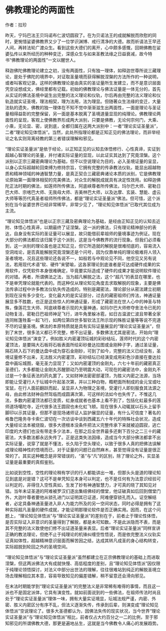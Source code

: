 # 佛教理论的两面性

作者：拉珍

昨天，宁玛巴法王贝玛诺布仁波切圆寂了。在为贝诺法王的成就解脱而欣慰的同时，更惋惜娑婆佛教界又少了一位学识渊博、戒行清净的大德。故而祈请法王早还人间，再转法轮广渡众生。看到这些大德们的离开，心中颇多感慨，回朔佛教在娑婆弘传以来所经历的种种变迁，深感众生与如来圣教法缘之日益衰减，故今特书“佛教理论的两面性”一文以醒世人。

释迦佛陀佛教理论建立之初，没有两面性，只有独一理体，如释迦世尊所说三藏理论，是处于佛陀的境界中，对证取圣量境而获得解脱涅槃的方法所作的一种说明，或者叫客观记录。这样的佛教理论是由真实的圣证量所生发建立，而不是意识层面凭空设想成文，佛经里都有记载。初始的佛教理论与佛法证量是一体无分的，首先从实证的佛法圣境中诞生出完整的法义理论和仪轨，尔后再由完整的法义理论和仪轨造就实证圣境，理法相契，理为法用，法为理显。但随著众生法缘的变迁，大量法轨的遗失，佛教的独一理体在不知不觉中渐渐滋生出两面性，一面是理论与圣证量相得益彰的完整保留，另一面是基本脱离了圣境道量显现的纯理论。佛教理论两面性的呈现，客观上使佛教界形成两大派别，只要是佛教，无论何宗何门，大乘、小乘，无论显、密，说到底，全都归属在这两大派别中：一者“理论实证圣量派”，二者“理论知见体悟派”。当然，此处所指理论都是正知正见的佛法理论，而非举经论之名实则背离经教的第三者错误理解和邪见。

“理论实证圣量派”是依于经论，以正知正见的认知去体悟修行、心性真谛，实证到超越心智理论的圣量，并付诸实际证量的显现，以此证实其达到了究竟涅槃。这个派别以正宗三藏密典理论为基础，但不以空说理论为目的，必入圣境证量的呈显，以身心实际超越轮回束缚为修持宗旨，它拥有完整的传承教法仪轨，能显出超越物质和精神领域的神通智慧力量，是真正契合三藏密典诸论本质的派别，它是佛教理论原始第一面理体相契的完美佛法，对众生的解脱成就具有决定性效用。如释迦佛陀正法时期的佛法，如莲师所传佛法，阿底峡尊者所传佛法，玛尔巴大师、密勒日巴大师、宗喀巴大师、无我母大师、吉美林巴大师，以及达摩、玄装、慧能、虚云大师等等历代真圣者祖师所传佛法，都是“理论实证圣量派”佛法。但可惜，这个派别在当今娑婆世界已经非常稀罕，非常少见了，“理论知见体悟派”已取代其位成为主流。

“理论知见体悟派”也是以正宗三藏及密典理论为基础，是经由正知正见的认知去近附、体悟心性真谛，以期最终了证涅槃。这一派的佛法，只有理论精神部分的表达，自身没有实际的圣证量可以展显，故只能借前辈祖师的量境事迹为例证。现在大部分的佛法都应该归属于这个派别，这是当今佛教界的流行现象。但我们必须看到，这一派别的理论虽也是正知正见，但它所造就的解脱是很难彻底的，容易流入空洞戏论，是否真能解脱究竟涅槃还是个问号，因为仅靠单纯的理论极难将人领入圣者境地，况且这些理论还各说不一，如般若与中观论见不同，他空见又另有说法，若用现代术语“软、硬件”来譬喻，这各家理论到底谁者是可达成硬件成果的实用软件，仅凭软件本身很难确定，毕竟要实际造成了硬件的成果才能说明软件理论的对错。再者，所谓佛法之法，当为超凡解脱之法，这个“超凡”的表显在哪里，也不是单凭理论就能代表的。而这种仅从理论知见角度去求取解脱的现象，主要是佛法传承过程中许多教法仪轨失传造成的。特别是藏密法，理论部分从密法建立初期到现在没有多少变化，变化最大的是实证部分，过去的藏密祖师们传法，神通证量展显多不胜数，也正是这些惊人的神通证量，形成了藏密法在世人心中的神圣与特殊，像莲花生大师、阿底峡尊者示现的大量神通，如玛尔巴大师修夺舍法令已死的动物复活，密勒日巴祖师神足飞行，进牛角里躲冰雹，如日古温波仁波且带著全家连同帐篷牲畜一起飞行，如两位第四世多智钦法王所示现的殊胜证量等等说不完道不尽的证量圣境。佛法的本原特质就是具有实际证量展显的“理论实证圣量派”，但到了末世，很多法义都已不完整，修不出证量，多数佛法尤其是密法，开始向“理论知见体悟派”演变了。例如胜义内密灌顶坛城的彩砂结坛，莲师时代的这个内密灌顶法，是要隔大石板将石板表面所绘彩砂曼达拉图或金刚种子字，通过圣证量，隔石转入石下的曼达盘中成为穿石金刚砂，可到了如今，完整的法义已经没有，圣境证量修不出来，无法胜义内密灌顶，彩砂结坛已经演变成用彩色沙直接在曼达拉盘中画坛城图，毫无圣力显现了；又如内密灌顶的金刚丸，六七十年前的藏密真正圣德们，大多都能让金刚丸苏醒颤动乃至明震大动，可现在的藏密法中，金刚丸不过是一个象征表法的药丸罢了。又如财神法密密部灌顶，为胜义内密之法源，当场即能让受灌行人于坛城中升起圣次第，并以三种白物，糌粑面所制成的金元宝或吐宝鼠，在行人面前翻跃而起，呈显非人为物理之圣境，受灌行人即刻服食其法源之母，由此修法财神自然驾临而成圆满次第，可这样的法如今也失传了。不惟这几法，多数内密灌顶法都已变质，虹身成就者也基本上看不到了，包括化虹最多的莲师道场噶陀寺，近代很多法王圆寂也未化虹飞顿。现在很多人动辄就以石头上留手脚印以示其证量，但那不是现场诸师证人监护展显的证量，有什么可信度？著名的格鲁巴隆务寺卡索仁波切在一次访谈中谈到西藏五六十年代的特殊社会状况，造成大量经论法本被烧毁，很多大德根本没条件把法义完整传承下来就被迫圆寂，逃亡印度的大德们也没有带走多少法本，在那之后全世界最多还剩下百分之二三十的藏密法，大多数法都永远失传了。正是这类失法因缘，造成当今大部分佛法都拿不出实际证量，说穿了就是不懂法，长久陷于空头理论，以致于很多人真的把佛法误解成理论精神性的悟境而已，对于证量的问题已自然麻木，甚至觉得没有证量是很正常的了。其实这种概念是非常错误的，“圣”与“凡”的区别，除了理论之外，实显圣证量是最重要的真假鉴别。

比如说到空性，空性的理论稍有学识的行人都能讲出一堆，但那头头是道的理论知见到底是对是错？这可不是单凭知见本身可以判定，也不是任何有为法意识经验可以判定的，非得住入空性真如，生发了妙有神通智慧力，才可真的晓了其知见对错。当年未证圣道的阿难被罗汉们逐出集结佛经的僧堂，他证破真如后回到僧堂门外，大迦叶尊者要他从锁孔进门以证明其已证道，阿难便穿锁孔而入。证空解结者，必定具备神通圣量进入非人为能力所及的另一空间状态，同时必得是拥有了这种实际超凡圣量的硬件成就，才能证明那理论软件是否正确实用。因而，在这个问题上，“理论知见体悟派”与“理论实证圣量派”的差别在于，前者止于理论性体悟，是否实际证入非意识的圣量得到了解脱，都是未可知数。不是此派隐而不表，而是其不完整的法义致使他们修不出证道圣量来表显。后者“理论实证圣量派”同样宣讲正确的教法理论，但绝不止于纯理论的机锋纠缠空性悟说，而是依完整法义仪轨实证真如体性，超越精神意识层面而解苦因之结，达成其转凡成圣的身心结构转变，实际超脱到轮回之外的圣境空间。

“理论知见体悟派”与“理论实证圣量派”虽然都建立在正宗佛教理论的基础上而进取涅槃，但这两派佛法大有成就快慢、高低程度的差别，且“理论知见体悟派”因仅限于纯理论领悟探讨，对法义中部分出世法的理解，往往很难站到纯正的解脱圣境立场去理解相应其本意，容易导致知见的偏差错解，稍不留意还会滑向邪见。

在末法时期能学到“理论实证圣量派”的完整法义是非常稀有难得的事情，而且这一派也不是固定派体，它具有演变性。就如前面说到的一些佛法，在祖师传法时尚且处于“理论实证圣量派”理体一味，拥有大量实证境显，坛城法规严谨，内密、外密、胜义内密区分有序不乱，但法义逐渐失传，传承到后辈，则演变成“理论知见体悟派”空说理论了。很多大圣德都认为，因佛法失传的现实状况，当今世界“理论实证圣量派”与“理论知见体悟派”相比，前者仅占大约百分之一二的比例，至于邪知邪见的所谓佛教大德，那更是遍地丛生，这就是当今佛教令人痛心的发展趋势。